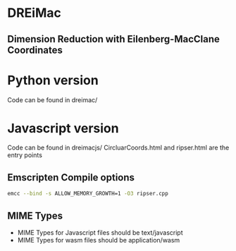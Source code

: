 # DREiMac
## Dimension Reduction with Eilenberg-MacClane Coordinates

# Python version

Code can be found in dreimac/


# Javascript version

Code can be found in dreimacjs/
CircluarCoords.html and ripser.html are the entry points

## Emscripten Compile options

~~~~~ bash
emcc --bind -s ALLOW_MEMORY_GROWTH=1 -O3 ripser.cpp
~~~~~

## MIME Types
* MIME Types for Javascript files should be text/javascript
* MIME Types for wasm files should be application/wasm
